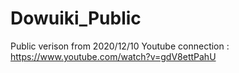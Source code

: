 # Dowuiki_Public
Public verison from 2020/12/10
Youtube connection : 
https://www.youtube.com/watch?v=gdV8ettPahU
